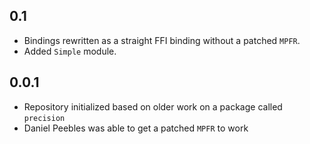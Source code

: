 0.1
-----
* Bindings rewritten as a straight FFI binding without a patched `MPFR`.
* Added `Simple` module.

0.0.1
-----
* Repository initialized based on older work on a package called `precision`
* Daniel Peebles was able to get a patched `MPFR` to work
